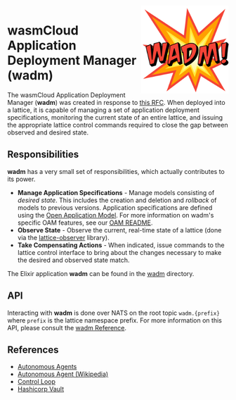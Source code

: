 
<img align="right" src="./wadm.png" alt="wadm logo" style="width: 200px" />

# wasmCloud Application Deployment Manager (wadm)
The wasmCloud Application Deployment Manager (**wadm**) was created in response to [this RFC](https://github.com/wasmCloud/wasmcloud-otp/issues/177). When deployed into a lattice, it is capable of managing a set of application deployment specifications, monitoring the current state of an entire lattice, and issuing the appropriate lattice control commands required to close the gap between observed and desired state.

## Responsibilities
**wadm** has a very small set of responsibilities, which actually contributes to its power. 

* **Manage Application Specifications** - Manage models consisting of _desired state_. This includes the creation and deletion and _rollback_ of models to previous versions. Application specifications are defined using the [Open Application Model](https://oam.dev/). For more information on wadm's specific OAM features, see our [OAM README](./oam/README.md).
* **Observe State** - Observe the current, real-time state of a lattice (done via the [lattice-observer](https://github.com/wasmCloud/lattice-observer) library).
* **Take Compensating Actions** - When indicated, issue commands to the lattice control interface to bring about the changes necessary to make the desired and observed state match.

The Elixir application **wadm** can be found in the [wadm](./wadm) directory.

## API
Interacting with **wadm** is done over NATS on the root topic `wadm.{prefix}` where `prefix` is the lattice namespace prefix. For more information on this API, please consult the [wadm Reference](https://wasmcloud.dev/reference/wadm).

## References
* [Autonomous Agents](https://www.sciencedirect.com/topics/computer-science/autonomous-agent)
* [Autonomous Agent (Wikipedia)](https://en.wikipedia.org/wiki/Autonomous_agent)
* [Control Loop](https://en.wikipedia.org/wiki/Control_loop)
* [Hashicorp Vault](https://www.vaultproject.io/)
